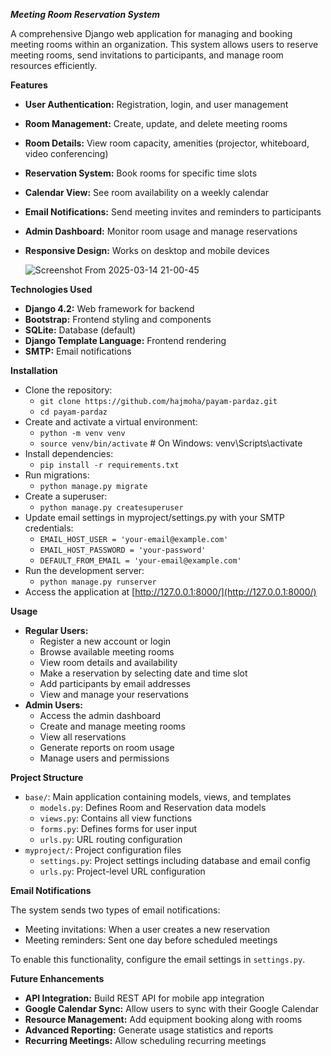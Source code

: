 
*************Meeting Room Reservation System*************

A comprehensive Django web application for managing and booking meeting rooms within an organization. This system allows users to reserve meeting rooms, send invitations to participants, and manage room resources efficiently.

**Features**

* **User Authentication:** Registration, login, and user management
* **Room Management:** Create, update, and delete meeting rooms
* **Room Details:** View room capacity, amenities (projector, whiteboard, video conferencing)
* **Reservation System:** Book rooms for specific time slots
* **Calendar View:** See room availability on a weekly calendar
* **Email Notifications:** Send meeting invites and reminders to participants
* **Admin Dashboard:** Monitor room usage and manage reservations
* **Responsive Design:** Works on desktop and mobile devices


    ![Screenshot From 2025-03-14 21-00-45](https://github.com/user-attachments/assets/f5269610-231a-4e50-bdec-2bb5b9067dd6)
    

**Technologies Used**

* **Django 4.2:** Web framework for backend
* **Bootstrap:** Frontend styling and components
* **SQLite:** Database (default)
* **Django Template Language:** Frontend rendering
* **SMTP:** Email notifications

**Installation**

* Clone the repository:
    * `git clone https://github.com/hajmoha/payam-pardaz.git`
    * `cd payam-pardaz`
* Create and activate a virtual environment:
    * `python -m venv venv`
    * `source venv/bin/activate` # On Windows: venv\Scripts\activate
* Install dependencies:
    * `pip install -r requirements.txt`
* Run migrations:
    * `python manage.py migrate`
* Create a superuser:
    * `python manage.py createsuperuser`
* Update email settings in myproject/settings.py with your SMTP credentials:
    * `EMAIL_HOST_USER = 'your-email@example.com'`
    * `EMAIL_HOST_PASSWORD = 'your-password'`
    * `DEFAULT_FROM_EMAIL = 'your-email@example.com'`
* Run the development server:
    * `python manage.py runserver`
* Access the application at [http://127.0.0.1:8000/](http://127.0.0.1:8000/)

**Usage**

* **Regular Users:**
    * Register a new account or login
    * Browse available meeting rooms
    * View room details and availability
    * Make a reservation by selecting date and time slot
    * Add participants by email addresses
    * View and manage your reservations
* **Admin Users:**
    * Access the admin dashboard
    * Create and manage meeting rooms
    * View all reservations
    * Generate reports on room usage
    * Manage users and permissions

**Project Structure**

* `base/`: Main application containing models, views, and templates
    * `models.py`: Defines Room and Reservation data models
    * `views.py`: Contains all view functions
    * `forms.py`: Defines forms for user input
    * `urls.py`: URL routing configuration
* `myproject/`: Project configuration files
    * `settings.py`: Project settings including database and email config
    * `urls.py`: Project-level URL configuration

**Email Notifications**

The system sends two types of email notifications:

* Meeting invitations: When a user creates a new reservation
* Meeting reminders: Sent one day before scheduled meetings

To enable this functionality, configure the email settings in `settings.py`.

**Future Enhancements**

* **API Integration:** Build REST API for mobile app integration
* **Google Calendar Sync:** Allow users to sync with their Google Calendar
* **Resource Management:** Add equipment booking along with rooms
* **Advanced Reporting:** Generate usage statistics and reports
* **Recurring Meetings:** Allow scheduling recurring meetings




